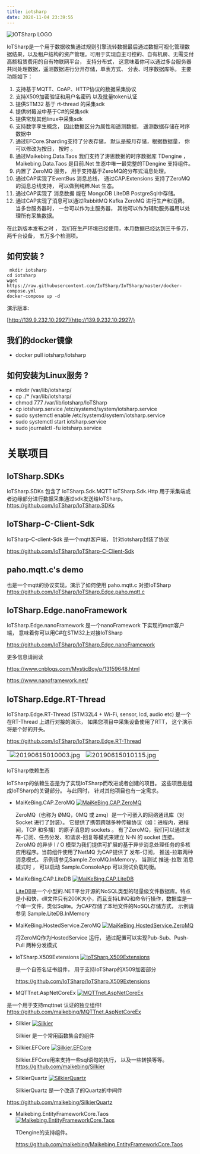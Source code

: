 ```yaml
---
title: iotsharp
date: 2020-11-04 23:39:55
---
```


![IOTSharp LOGO](https://static.oschina.net/uploads/img/202010/23114443_umAb.png)

IoTSharp是一个用于数据收集通过规则引擎流转数据最后通过数据可视化管理数据结果，以及租户结构的资产管理。可用于实现自主可控的、自有机房、无需支付高额租赁费用的自有物联网平台， 支持分布式， 这意味着你可以通过多台服务器共同处理数据，遥测数据进行分开存储，单表方式、 分表、时序数据库等。 主要功能如下：

1. 支持基于MQTT、CoAP、HTTP协议的数据采集协议
2. 支持X509加密验证和用户名密码 以及批量token认证
3. 提供STM32 基于 rt-thread 的采集sdk
4. 提供树莓派中基于C#的采集sdk 
5. 提供常规其他linux中采集sdk
6. 支持数字孪生概念， 因此数据区分为属性和遥测数据， 遥测数据存储在时序数据中
7. 通过EFCore.Sharding支持了分表存储， 默认是按月存储，根据数据量， 你可以修改为按日， 按时 。
8. 通过Maikebing.Data.Taos 我们支持了涛思数据的时序数据库 TDengine ， Maikebing.Data.Taos 是目前.Net 生态中唯一最完整的TDengine 支持组件。
9. 内置了 ZeroMQ 服务， 用于支持基于ZeroMQ的分布式消息处理。
10. 通过CAP实现了EventBus 消息总线， 通过CAP.Extensions 支持了ZeroMQ的消息总线支持， 可以做到纯粹.Net 生态。
11. 通过CAP实现了 消息数据 能在 MongoDB LiteDB PostgreSql中存储。
12. 通过CAP实现了消息可以通过RabbitMQ Kafka ZeroMQ 进行生产和消费。 当多台服务器时， 一台可以作为主服务器， 其他可以作为辅助服务器用以处理所有采集数据。

在此新版本发布之时 ， 我们在生产环境已经使用，本月数据已经达到三千多万，两千台设备， 五万多个检测项。

## 如何安装 ?

```
 mkdir iotsharp
cd iotsharp 
wget https://raw.githubusercontent.com/IoTSharp/IoTSharp/master/docker-compose.yml
docker-compose up -d  
```

演示版本:

[http://139.9.232.10:2927](http://139.9.232.10:2927/)

## 我们的docker镜像

- docker pull iotsharp/iotsharp

## 如何安装为Linux服务 ?

- mkdir /var/lib/iotsharp/
- cp ./* /var/lib/iotsharp/
- chmod 777 /var/lib/iotsharp/IoTSharp
- cp iotsharp.service /etc/systemd/system/iotsharp.service
- sudo systemctl enable /etc/systemd/system/iotsharp.service
- sudo systemctl start iotsharp.service
- sudo journalctl -fu iotsharp.service

# 关联项目

## IoTSharp.SDKs

IoTSharp.SDKs 包含了 IoTSharp.Sdk.MQTT IoTSharp.Sdk.Http 用于采集端或者边缘部分进行数据采集通过sdk发送给IoTSharp。 https://github.com/IoTSharp/IoTSharp.SDKs

## IoTSharp-C-Client-Sdk

IoTSharp-C-client-Sdk 是一个mqtt客户端， 针对iotsharp封装了协议 

https://github.com/IoTSharp/IoTSharp-C-Client-Sdk

## paho.mqtt.c's demo

 也是一个mqtt的协议实现，演示了如何使用 paho.mqtt.c 对接IoTSharp https://github.com/IoTSharp/IoTSharp.Edge.paho.mqtt.c

## IoTSharp.Edge.nanoFramework

IoTSharp.Edge.nanoFramework 是一个nanoFramework 下实现的mqtt客户端， 意味着你可以用C#在STM32上对接IoTSharp 

https://github.com/IoTSharp/IoTSharp.Edge.nanoFramework

 更多信息请阅读 

https://www.cnblogs.com/MysticBoy/p/13159648.html 

https://www.nanoframework.net/

## IoTSharp.Edge.RT-Thread

IoTSharp.Edge.RT-Thread (STM32L4 + Wi-Fi, sensor, lcd, audio etc) 是一个在RT-Thread 上进行对接的演示， 如果您项目中采集设备使用了RTT， 这个演示将是个好的开头。 

https://github.com/IoTSharp/IoTSharp.Edge.RT-Thread

|                                                              |                                                              |
| ------------------------------------------------------------ | ------------------------------------------------------------ |
| ![20190615010003.jpg](https://static.oschina.net/uploads/img/202010/23114443_4VXb.jpg) | ![20190615010115.jpg](https://static.oschina.net/uploads/img/202010/23114443_1lW5.jpg) |

IoTSharp依赖生态

IoTSharp的依赖生态是为了实现IoTSharp而改进或者创建的项目。 这些项目是组成IoTSharp的关键部分。 与此同时， 针对其他项目也有一定需求。

- MaiKeBing.CAP.ZeroMQ [![MaiKeBing.CAP.ZeroMQ](https://static.oschina.net/uploads/img/202010/23114445_eZ0y.svg)](https://www.nuget.org/packages/MaiKeBing.CAP.ZeroMQ/)

  ZeroMQ（也称为 ØMQ，0MQ 或 zmq）是一个可嵌入的网络通讯库（对 Socket 进行了封装）。 它提供了携带跨越多种传输协议（如：进程内，进程间，TCP 和多播）的原子消息的 sockets 。 有了ZeroMQ，我们可以通过发布-订阅、任务分发、和请求-回复等模式来建立 N-N 的 socket 连接。 ZeroMQ 的异步 I / O 模型为我们提供可扩展的基于异步消息处理任务的多核应用程序。当前组件使用了NetMQ 为CAP提供了 发布-订阅， 推送-拉取两种消息模式。 示例请参见Sample.ZeroMQ.InMemory， 当测试 推送-拉取 消息模式时 ， 可以启动 Sample.ConsoleApp 可以测试负载均衡。

- MaiKeBing.CAP.LiteDB [![MaiKeBing.CAP.LiteDB](https://static.oschina.net/uploads/img/202010/23114446_NawC.svg)](https://www.nuget.org/packages/MaiKeBing.CAP.LiteDB/)

  [LiteDB](http://www.litedb.org/)是一个小型的.NET平台开源的NoSQL类型的轻量级文件数据库。特点是小和快，dll文件只有200K大小，而且支持LINQ和命令行操作，数据库是一个单一文件，类似Sqlite。为CAP存储了本地文件的NoSQL存储方式， 示例请参见 Sample.LiteDB.InMemory

- MaiKeBing.HostedService.ZeroMQ [![MaiKeBing.HostedService.ZeroMQ](https://static.oschina.net/uploads/img/202010/23114447_mfPO.svg)](https://www.nuget.org/packages/MaiKeBing.HostedService.ZeroMQ/)

  将ZeroMQ作为HostedService 运行， 通过配置可以实现Pub-Sub、Push-Pull 两种分发模式

- IoTSharp.X509Extensions [![IoTSharp.X509Extensions](https://static.oschina.net/uploads/img/202010/23114447_ZfxO.svg)](https://www.nuget.org/packages/IoTSharp.X509Extensions/)

  是一个自签名证书组件， 用于支持IoTSharp的X509加密部分

  https://github.com/IoTSharp/IoTSharp.X509Extensions

- MQTTnet.AspNetCoreEx [![MQTTnet.AspNetCoreEx](https://static.oschina.net/uploads/img/202010/23114448_VNi5.svg)](https://www.nuget.org/packages/MQTTnet.AspNetCoreEx/)

 是一个用于支持mqttnet 认证的独立组件! https://github.com/maikebing/MQTTnet.AspNetCoreEx

- Silkier [![Silkier](https://static.oschina.net/uploads/img/202010/23114449_NjTA.svg)](https://www.nuget.org/packages/Silkier/)

  Silkier 是一个常用函数集合的组件

- Silkier.EFCore [![Silkier.EFCore](https://static.oschina.net/uploads/img/202010/23114449_26Pm.svg)](https://www.nuget.org/packages/Silkier.EFCore/)

  Silkier.EFCore用来支持一些sql语句的执行， 以及一些转换等等。 
  https://github.com/maikebing/Silkier

- SilkierQuartz [![SilkierQuartz](https://static.oschina.net/uploads/img/202010/23114450_Hc5s.svg)](https://www.nuget.org/packages/SilkierQuartz/)

  SilkierQuartz 是一个改造了的Quartz的中间件 

https://github.com/maikebing/SilkierQuartz

- Maikebing.EntityFrameworkCore.Taos [![Maikebing.EntityFrameworkCore.Taos](https://static.oschina.net/uploads/img/202010/23114451_2KoQ.svg)](https://www.nuget.org/packages/Maikebing.EntityFrameworkCore.Taos/)

  TDengine的支持组件。 

  https://github.com/maikebing/Maikebing.EntityFrameworkCore.Taos
